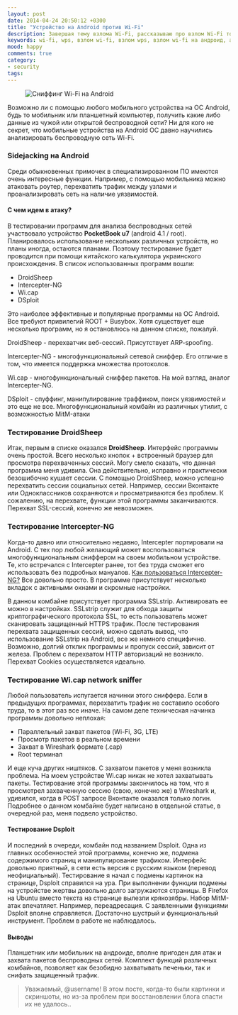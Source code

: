 ```yaml
---
layout: post
date: 2014-04-24 20:50:12 +0300
title: "Устройство на Android против Wi-Fi"
description: Завершая тему взлома Wi-Fi, рассказываю про взлом Wi-Fi точек доступа с помощью мобильных устройств на базе Android.
keywords: wi-fi, wps, взлом wi-fi, взлом wps, взлом wi-fi на андроид, android
mood: happy
comments: true
category:
- security
tags:
---
```


<figure>
    <img src="http://dubkov.xyz/assets/img/android-wi-fi.jpg" alt="Сниффинг Wi-Fi на Android" />
</figure>

Возможно ли с помощью любого мобильного устройства на OC Android, будь то мобильник или планшетный компьютер, получить какие либо данные из чужой или открытой беспроводной сети? Ни для кого не секрет, что мобильные устройства на Android OC давно научились анализировать беспроводную сеть Wi-Fi.
<!--more-->
<h3>Sidejacking на Android</h3>
Среди обыкновенных примочек в специализированном ПО имеются очень интересные функции. Например, с помощью мобильника можно атаковать роутер, перехватить трафик между узлами и проанализировать сеть на наличие уязвимостей.

<h4>С чем идем в атаку?</h4>
В тестировании программ для анализа беспроводных сетей участвовало устройство <b>PocketBook u7</b> (android 4.1 / root). Планировалось использование нескольких различных устройств, но планы иногда, остаются планами. Поэтому тестирование будет проводится при помощи китайского калькулятора украинского происхождения. В список использованных программ вошли:
<ul>
<li>DroidSheep</li>
<li>Intercepter-NG</li>
<li>Wi.cap</li>
<li>DSploit</li>
</ul>

Это наиболее эффективные и популярные программы на OC Android. Все требуют привилегий ROOT + Busybox. Хотя существует еще несколько программ, но я остановлюсь на данном списке, пожалуй.

DroidSheep - перехватчик веб-сессий. Присутствует ARP-spoofing.

Intercepter-NG - многофункциональный сетевой сниффер. Его отличие в том, что имеется поддержка множества протоколов.

Wi.cap - многофункциональный сниффер пакетов. На мой взгляд, аналог Intercepter-NG.

DSploit - спуффинг, манипулирование траффиком, поиск уязвимостей и это еще не все. Многофункциональный комбайн из различных утилит, с возможностью MitM-атаки

<h3>Тестирование DroidSheep</h3>

Итак, первым в списке оказался <b>DroidSheep</b>. Интерфейс программы очень простой. Всего несколько кнопок + встроенный браузер для просмотра перехваченных сессий. Могу смело сказать, что данная программа меня удивила. Она действительно, исправно и практически безошибочно кушает сессии. С помощью DroidSheep, можно успешно перехватить сессии социальных сетей. Например, сессии Вконтакте или Одноклассников сохраняются и просматриваются без проблем. К сожалению, на перехвате, функции этой программы заканчиваются. Перехват SSL-сессий, конечно же невозможен.

<h3>Тестирование Intercepter-NG</h3>
Когда-то давно или относительно недавно, Intercepter портировали на Android. С тех пор любой желающий может воспользоваться многофункциональным сниффером на своем мобильном устройстве. Те, кто встречался с Intercepter ранее, тот без труда сможет  его использовать без подробных мануалов. <a href="/security/intercepter-ng/">Как пользоваться Intercepter-NG?</a> Все довольно просто. В программе присутствует несколько вкладок с активными окнами и скромные настройки.

В данном комбайне присутствует программа SSLstrip. Активировать ее можно в настройках. SSLstrip служит для обхода защиты криптографического протокола SSL, то есть пользователь может сканировать защищенный HTTPS трафик. После тестирования перехвата защищенных сессий, можно сделать вывод, что использование SSLstrip на Android, все же немного специфично. Возможно, долгий отклик программы и пропуск сессий, зависит от железа. Проблем с перехватом HTTP авторизаций не возникло. Перехват Cookies осуществляется идеально.

<h3>Тестирование Wi.cap network sniffer</h3>

Любой пользователь испугается начинки этого сниффера. Если в предыдущих программах, перехватить трафик не составило особого труда, то в этот раз все иначе. На самом деле техническая начинка программы довольно неплохая:
<ul>
<li>Параллельный захват пакетов (Wi-Fi, 3G, LTE)</li>
<li>Просмотр пакетов в реальном времени</li>
<li>Захват в Wireshark формате (.cap)<br /></li>
<li>Root терминал</li>
</ul>

И еще куча других ништяков. С захватом пакетов у меня возникла проблема. На моем устройстве Wi.cap никак не хотел захватывать пакеты. Тестирование этой программы закончилось на том, что я просмотрел захваченную сессию (свою, конечно же) в Wireshark и, удивился, когда в POST запросе Вконтакте оказался только логин. Подробнее о данном комбайне будет написано в отдельной статье, в очередной раз, меня подвело устройство.

<h4>Тестирование Dsploit</h4>

И последний в очереди, комбайн под названием Dsploit. Одна из главных особенностей этой программы, конечно же, подмена содержимого страниц и манипулирование трафиком. Интерфейс довольно приятный, в сети есть версия с русским языком (перевод неофициальный). Тестирование я начал с подмены картинок на странице, Dsploit справился на ура. При выполнении функции подмены на устройстве жертвы довольно долго загружаются страницы. В Firefox на Ubuntu вместо текста на странице вылезли крякозябры. Набор MitM-атак впечатляет. Например, переадресация. С заявленными функциями Dsploit вполне справляется. Достаточно шустрый и функциональный инструмент. Проблем в работе не наблюдалось.

<h4>Выводы</h4>
Планшетник или мобильник на андроиде, вполне пригоден для атак и захвата пакетов беспроводных сетей. Комплект функций различных комбайнов, позволяет как безобидно захватывать печеньки, так и снифать защищенный трафик.

>Уважаемый, @username! В этом посте, когда-то были картинки и скриншоты, но из-за проблем при восстановлении блога спасти их не удалось..
